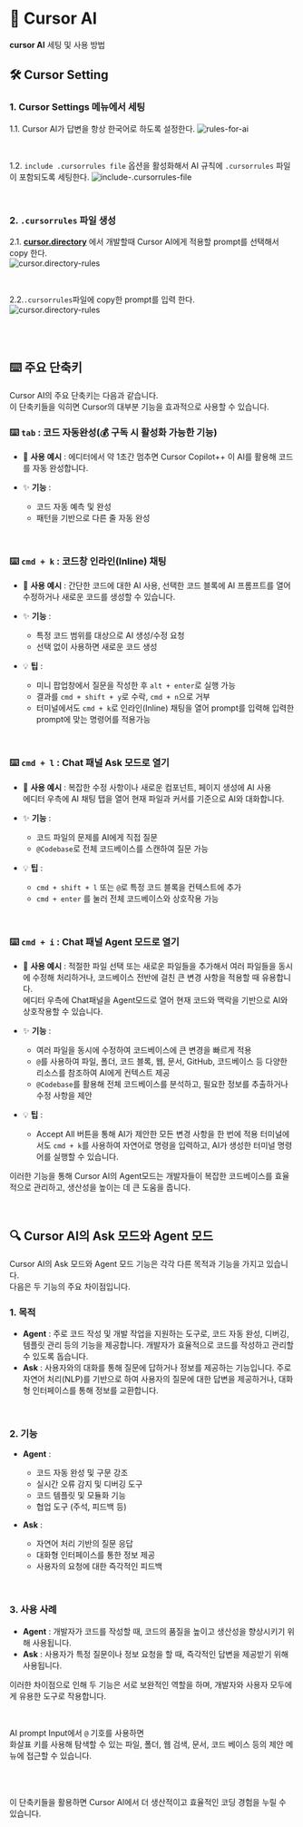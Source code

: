 # 🤖 Cursor AI

**cursor AI** 세팅 및 사용 방법

## 🛠️ Cursor Setting

### 1. **Cursor Settings 메뉴에서 세팅**
  
1.1. Cursor AI가 답변을 항상 한국어로 하도록 설정한다.
  ![rules-for-ai](./images/cursor-setting/rules-for-ai.png)

<br>

1.2. `include .cursorrules file` 옵션을 활성화해서 AI 규칙에 `.cursorrules` 파일이 포함되도록 세팅한다.
  ![include-.cursorrules-file](./images/cursor-setting/include-.cursorrules-file.png)

<br>

### 2. **`.cursorrules` 파일 생성**    
      
2.1. **[cursor.directory](https://cursor.directory/rules)** 에서 개발할때 Cursor AI에게 적용할 prompt를 선택해서 copy 한다.  
![cursor.directory-rules](./images/cursor-setting/cursor.directory-rules-1.png)

<br>

2.2.`.cursorrules`파일에 copy한 prompt를 입력 한다.   
![cursor.directory-rules](./images/cursor-setting/cursor.directory-rules-2.png)

<br>
<br>

## ⌨️ 주요 단축키

Cursor AI의 주요 단축키는 다음과 같습니다.   
이 단축키들을 익히면 Cursor의 대부분 기능을 효과적으로 사용할 수 있습니다.

### ⌨️ `tab` : 코드 자동완성(💰 구독 시 활성화 가능한 기능)
- 📝 **사용 예시** : 에디터에서 약 1초간 멈추면 Cursor Copilot++ 이 AI를 활용해 코드를 자동 완성합니다.

- ✨ **기능** :
  - 코드 자동 예측 및 완성
  - 패턴을 기반으로 다른 줄 자동 완성

<br>

### ⌨️ `cmd + k` : 코드창 인라인(Inline) 채팅

- 📝 **사용 예시** : 간단한 코드에 대한 AI 사용, 선택한 코드 블록에 AI 프롬프트를 열어 수정하거나 새로운 코드를 생성할 수 있습니다.

- ✨ **기능** :
  - 특정 코드 범위를 대상으로 AI 생성/수정 요청
  - 선택 없이 사용하면 새로운 코드 생성  

- 💡 **팁** :
  - 미니 팝업창에서 질문을 작성한 후 `alt + enter`로 실행 가능
  - 결과를 `cmd + shift + y`로 수락, `cmd + n`으로 거부
  - 터미널에서도 `cmd + k`로 인라인(Inline) 채팅을 열어 prompt를 입력해 입력한 prompt에 맞는 명령어를 적용가능

<br>

### ⌨️ `cmd + l` : Chat 패널 Ask 모드로 열기

- 📝 **사용 예시** : 복잡한 수정 사항이나 새로운 컴포넌트, 페이지 생성에 AI 사용   
                에디터 우측에 AI 채팅 탭을 열어 현재 파일과 커서를 기준으로 AI와 대화합니다.

- ✨ **기능** :
  - 코드 파일의 문제를 AI에게 직접 질문
  - `@Codebase`로 전체 코드베이스를 스캔하여 질문 가능

- 💡 **팁** :
  - `cmd + shift + l` 또는 `@`로 특정 코드 블록을 컨텍스트에 추가
  - `cmd + enter` 를 눌러 전체 코드베이스와 상호작용 가능

<br>

### ⌨️ `cmd + i` : Chat 패널 Agent 모드로 열기

- 📝 **사용 예시** : 적절한 파일 선택 또는 새로운 파일들을 추가해서 여러 파일들을 동시에 수정해 처리하거나, 코드베이스 전반에 걸친 큰 변경 사항을 적용할 때 유용합니다.                
                에디터 우측에 Chat패널을 Agent모드로 열어 현재 코드와 맥락을 기반으로 AI와 상호작용할 수 있습니다.

- ✨ **기능** :
  - 여러 파일을 동시에 수정하여 코드베이스에 큰 변경을 빠르게 적용
  - `@`를 사용하여 파일, 폴더, 코드 블록, 웹, 문서, GitHub, 코드베이스 등 다양한 리소스를 참조하여 AI에게 컨텍스트 제공
  - `@Codebase`를 활용해 전체 코드베이스를 분석하고, 필요한 정보를 추출하거나 수정 사항을 제안

- 💡 **팁** :  
  - Accept All 버튼을 통해 AI가 제안한 모든 변경 사항을 한 번에 적용 터미널에서도 `cmd + k`를 사용하여 자연어로 명령을 입력하고, AI가 생성한 터미널 명령어를 실행할 수 있습니다.

이러한 기능을 통해 Cursor AI의 Agent모드는 개발자들이 복잡한 코드베이스를 효율적으로 관리하고, 생산성을 높이는 데 큰 도움을 줍니다.

<br>

## 🔍 Cursor AI의 Ask 모드와 Agent 모드

Cursor AI의 Ask 모드와 Agent 모드 기능은 각각 다른 목적과 기능을 가지고 있습니다.   
다음은 두 기능의 주요 차이점입니다.

### 1. 목적
- **Agent** : 주로 코드 작성 및 개발 작업을 지원하는 도구로, 코드 자동 완성, 디버깅, 템플릿 관리 등의 기능을 제공합니다.
                 개발자가 효율적으로 코드를 작성하고 관리할 수 있도록 돕습니다.
- **Ask** : 사용자와의 대화를 통해 질문에 답하거나 정보를 제공하는 기능입니다.
             주로 자연어 처리(NLP)를 기반으로 하여 사용자의 질문에 대한 답변을 제공하거나, 대화형 인터페이스를 통해 정보를 교환합니다.

<br>

### 2. 기능
- **Agent** :
  - 코드 자동 완성 및 구문 강조
  - 실시간 오류 감지 및 디버깅 도구
  - 코드 템플릿 및 모듈화 기능
  - 협업 도구 (주석, 피드백 등)

- **Ask** :
  - 자연어 처리 기반의 질문 응답
  - 대화형 인터페이스를 통한 정보 제공
  - 사용자의 요청에 대한 즉각적인 피드백

<br>

### 3. 사용 사례
- **Agent** : 개발자가 코드를 작성할 때, 코드의 품질을 높이고 생산성을 향상시키기 위해 사용됩니다.
- **Ask** : 사용자가 특정 질문이나 정보 요청을 할 때, 즉각적인 답변을 제공받기 위해 사용됩니다.

이러한 차이점으로 인해 두 기능은 서로 보완적인 역할을 하며, 개발자와 사용자 모두에게 유용한 도구로 작용합니다.

<br>

AI prompt Input에서 `@` 기호를 사용하면   
화살표 키를 사용해 탐색할 수 있는 파일, 폴더, 웹 검색, 문서, 코드 베이스 등의 제안 메뉴에 접근할 수 있습니다.

<br>
<br>

이 단축키들을 활용하면 Cursor AI에서 더 생산적이고 효율적인 코딩 경험을 누릴 수 있습니다.

